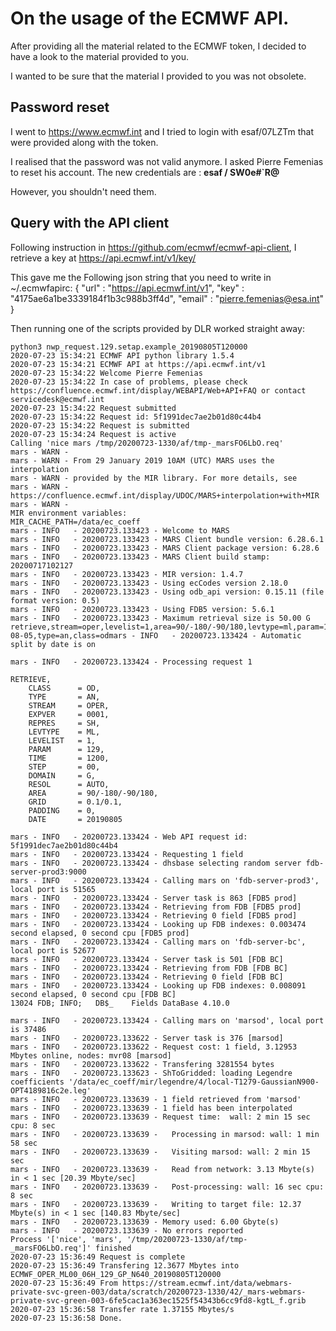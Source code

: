 # On the usage of the ECMWF API.

After providing all the material related to the ECMWF token, I decided to have a look to the material provided to you.

I wanted to be sure that the material I provided to you was not obsolete.

## Password reset
I went to https://www.ecmwf.int and I tried to login with esaf/07LZTm that were provided along with the token.

I realised that the password was not valid anymore. I asked Pierre Femenias to reset his account.
The new credentials are :
**esaf / SW0e#`R@**

However, you shouldn't need them.


## Query with the API client
Following instruction in https://github.com/ecmwf/ecmwf-api-client, I retrieve a
key at https://api.ecmwf.int/v1/key/

This gave me the Following json string that you need to write in ~/.ecmwfapirc:
{
    "url"   : "https://api.ecmwf.int/v1",
    "key"   : "4175ae6a1be3339184f1b3c988b3ff4d",
    "email" : "pierre.femenias@esa.int"
}


Then running one of the scripts provided by DLR worked straight away:
```
python3 nwp_request.129.setap.example_20190805T120000
2020-07-23 15:34:21 ECMWF API python library 1.5.4
2020-07-23 15:34:21 ECMWF API at https://api.ecmwf.int/v1
2020-07-23 15:34:22 Welcome Pierre Femenias
2020-07-23 15:34:22 In case of problems, please check https://confluence.ecmwf.int/display/WEBAPI/Web+API+FAQ or contact servicedesk@ecmwf.int
2020-07-23 15:34:22 Request submitted
2020-07-23 15:34:22 Request id: 5f1991dec7ae2b01d80c44b4
2020-07-23 15:34:22 Request is submitted
2020-07-23 15:34:24 Request is active
Calling 'nice mars /tmp/20200723-1330/af/tmp-_marsFO6LbO.req'
mars - WARN -
mars - WARN - From 29 January 2019 10AM (UTC) MARS uses the interpolation
mars - WARN - provided by the MIR library. For more details, see
mars - WARN - https://confluence.ecmwf.int/display/UDOC/MARS+interpolation+with+MIR
mars - WARN -
MIR environment variables:
MIR_CACHE_PATH=/data/ec_coeff
mars - INFO   - 20200723.133423 - Welcome to MARS
mars - INFO   - 20200723.133423 - MARS Client bundle version: 6.28.6.1
mars - INFO   - 20200723.133423 - MARS Client package version: 6.28.6
mars - INFO   - 20200723.133423 - MARS Client build stamp: 20200717102127
mars - INFO   - 20200723.133423 - MIR version: 1.4.7
mars - INFO   - 20200723.133423 - Using ecCodes version 2.18.0
mars - INFO   - 20200723.133423 - Using odb_api version: 0.15.11 (file format version: 0.5)
mars - INFO   - 20200723.133423 - Using FDB5 version: 5.6.1
mars - INFO   - 20200723.133423 - Maximum retrieval size is 50.00 G
retrieve,stream=oper,levelist=1,area=90/-180/-90/180,levtype=ml,param=129,padding=0,grid=0.1/0.1,expver=1,time=12,date=2019-08-05,type=an,class=odmars - INFO   - 20200723.133424 - Automatic split by date is on

mars - INFO   - 20200723.133424 - Processing request 1

RETRIEVE,
    CLASS      = OD,
    TYPE       = AN,
    STREAM     = OPER,
    EXPVER     = 0001,
    REPRES     = SH,
    LEVTYPE    = ML,
    LEVELIST   = 1,
    PARAM      = 129,
    TIME       = 1200,
    STEP       = 00,
    DOMAIN     = G,
    RESOL      = AUTO,
    AREA       = 90/-180/-90/180,
    GRID       = 0.1/0.1,
    PADDING    = 0,
    DATE       = 20190805

mars - INFO   - 20200723.133424 - Web API request id: 5f1991dec7ae2b01d80c44b4
mars - INFO   - 20200723.133424 - Requesting 1 field
mars - INFO   - 20200723.133424 - dhsbase selecting random server fdb-server-prod3:9000
mars - INFO   - 20200723.133424 - Calling mars on 'fdb-server-prod3', local port is 51565
mars - INFO   - 20200723.133424 - Server task is 863 [FDB5 prod]
mars - INFO   - 20200723.133424 - Retrieving from FDB [FDB5 prod]
mars - INFO   - 20200723.133424 - Retrieving 0 field [FDB5 prod]
mars - INFO   - 20200723.133424 - Looking up FDB indexes: 0.003474 second elapsed, 0 second cpu [FDB5 prod]
mars - INFO   - 20200723.133424 - Calling mars on 'fdb-server-bc', local port is 52677
mars - INFO   - 20200723.133424 - Server task is 501 [FDB BC]
mars - INFO   - 20200723.133424 - Retrieving from FDB [FDB BC]
mars - INFO   - 20200723.133424 - Retrieving 0 field [FDB BC]
mars - INFO   - 20200723.133424 - Looking up FDB indexes: 0.008091 second elapsed, 0 second cpu [FDB BC]
13024 FDB; INFO;   DB$_    Fields DataBase 4.10.0

mars - INFO   - 20200723.133424 - Calling mars on 'marsod', local port is 37486
mars - INFO   - 20200723.133622 - Server task is 376 [marsod]
mars - INFO   - 20200723.133622 - Request cost: 1 field, 3.12953 Mbytes online, nodes: mvr08 [marsod]
mars - INFO   - 20200723.133622 - Transfering 3281554 bytes
mars - INFO   - 20200723.133623 - ShToGridded: loading Legendre coefficients '/data/ec_coeff/mir/legendre/4/local-T1279-GaussianN900-OPT4189816c2e.leg'
mars - INFO   - 20200723.133639 - 1 field retrieved from 'marsod'
mars - INFO   - 20200723.133639 - 1 field has been interpolated
mars - INFO   - 20200723.133639 - Request time:  wall: 2 min 15 sec  cpu: 8 sec
mars - INFO   - 20200723.133639 -   Processing in marsod: wall: 1 min 58 sec
mars - INFO   - 20200723.133639 -   Visiting marsod: wall: 2 min 15 sec
mars - INFO   - 20200723.133639 -   Read from network: 3.13 Mbyte(s) in < 1 sec [20.39 Mbyte/sec]
mars - INFO   - 20200723.133639 -   Post-processing: wall: 16 sec cpu: 8 sec
mars - INFO   - 20200723.133639 -   Writing to target file: 12.37 Mbyte(s) in < 1 sec [140.83 Mbyte/sec]
mars - INFO   - 20200723.133639 - Memory used: 6.00 Gbyte(s)
mars - INFO   - 20200723.133639 - No errors reported
Process '['nice', 'mars', '/tmp/20200723-1330/af/tmp-_marsFO6LbO.req']' finished
2020-07-23 15:36:49 Request is complete
2020-07-23 15:36:49 Transfering 12.3677 Mbytes into ECMWF_OPER_ML00_06H_129_GP_N640_20190805T120000
2020-07-23 15:36:49 From https://stream.ecmwf.int/data/webmars-private-svc-green-003/data/scratch/20200723-1330/42/_mars-webmars-private-svc-green-003-6fe5cac1a363ec1525f54343b6cc9fd8-kgtL_f.grib
2020-07-23 15:36:58 Transfer rate 1.37155 Mbytes/s
2020-07-23 15:36:58 Done.
```
